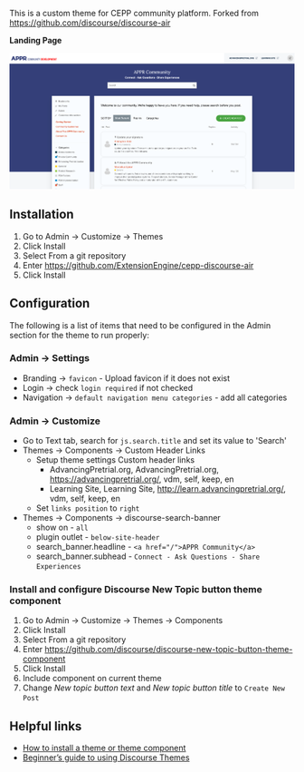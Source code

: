 <!-- Describe this theme/component in one or two sentences -->

This is a custom theme for CEPP community platform.
Forked from https://github.com/discourse/discourse-air

<!-- Add screenshots (if applicable) -->

**Landing Page**

![alt text](assets/theme-screenshot.png "Home page")

## Installation

1. Go to Admin -> Customize -> Themes
2. Click Install
3. Select From a git repository
4. Enter https://github.com/ExtensionEngine/cepp-discourse-air
5. Click Install

## Configuration

The following is a list of items that need to be configured in the Admin section for the theme to run properly:

### Admin -> Settings

- Branding -> `favicon` - Upload favicon if it does not exist
- Login -> check `login required` if not checked
- Navigation -> `default navigation menu categories` - add all categories

### Admin -> Customize

- Go to Text tab, search for `js.search.title` and set its value to 'Search'
- Themes -> Components -> Custom Header Links
  - Setup theme settings
  Custom header links
    - AdvancingPretrial.org, AdvancingPretrial.org, https://advancingpretrial.org/, vdm, self, keep, en
    - Learning Site, Learning Site, http://learn.advancingpretrial.org/, vdm, self, keep, en
  - Set `links position` to `right`
- Themes -> Components -> discourse-search-banner
  - show on - `all`
  - plugin outlet - `below-site-header`
  - search_banner.headline - `<a href="/">APPR Community</a>`
  - search_banner.subhead - `Connect - Ask Questions - Share Experiences`

### Install and configure Discourse New Topic button theme component

1. Go to Admin -> Customize -> Themes -> Components
2. Click Install
3. Select From a git repository
4. Enter https://github.com/discourse/discourse-new-topic-button-theme-component
5. Click Install
6. Include component on current theme
7. Change _New topic button text_ and _New topic button title_ to `Create New Post`

## Helpful links

- [How to install a theme or theme component](https://meta.discourse.org/t/how-do-i-install-a-theme-or-theme-component/63682)
- [Beginner’s guide to using Discourse Themes](https://meta.discourse.org/t/beginners-guide-to-using-discourse-themes/91966)
